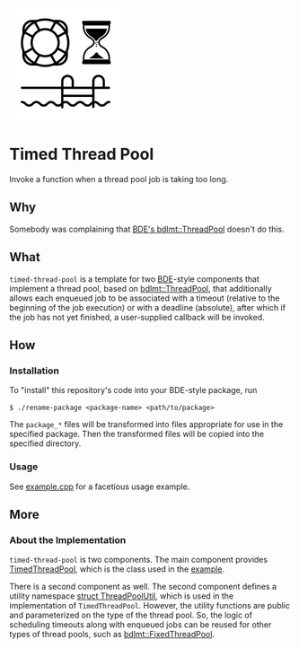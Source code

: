 ![timed-thread-pool](timed-thread-pool.png)

Timed Thread Pool
=================
Invoke a function when a thread pool job is taking too long.

Why
---
Somebody was complaining that [BDE's bdlmt::ThreadPool][thread-pool] doesn't do
this.

What
----
`timed-thread-pool` is a template for two [BDE][bde]-style components that
implement a thread pool, based on [bdlmt::ThreadPool][thread-pool], that
additionally allows each enqueued job to be associated with a timeout
(relative to the beginning of the job execution) or with a deadline (absolute),
after which if the job has not yet finished, a user-supplied callback will
be invoked.

How
---
### Installation
To "install" this repository's code into your BDE-style package, run
```console
$ ./rename-package <package-name> <path/to/package>
```
The `package_*` files will be transformed into files appropriate for use in the
specified package. Then the transformed files will be copied into the specified
directory.

### Usage
See [example.cpp](example.cpp) for a facetious usage example.

More
----
### About the Implementation
`timed-thread-pool` is two components. The main component provides
[TimedThreadPool](package_timedthreadpool.h), which is the class used in the
[example](example.cpp).

There is a second component as well. The second component defines a utility
namespace [struct ThreadPoolUtil](package_threadpoolutil.h), which is used
in the implementation of `TimedThreadPool`. However, the utility functions
are public and parameterized on the type of the thread pool. So, the logic
of scheduling timeouts along with enqueued jobs can be reused for other
types of thread pools, such as [bdlmt::FixedThreadPool][fixed].

[bde]: https://github.com/bloomberg/bde
[thread-pool]: https://bloomberg.github.io/bde/group__bdlmt__threadpool.html
[fixed]: https://bloomberg.github.io/bde/group__bdlmt__fixedthreadpool.html
